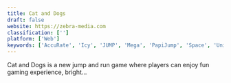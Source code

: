 ```yaml
---
title: Cat and Dogs
draft: false 
website: https://zebra-media.com
classification: ['']
platform: ['Web']
keywords: ['AccuRate', 'Icy', 'JUMP', 'Mega', 'PapiJump', 'Space', 'Unicorn']
---
```

Cat and Dogs is a new jump and run game where players can enjoy fun gaming experience, bright...